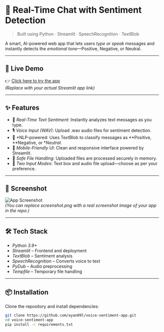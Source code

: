 # 🎤 Real-Time Chat with Sentiment Detection

> Built using Python · Streamlit · SpeechRecognition · TextBlob

A smart, AI-powered web app that lets users *type or speak* messages and instantly detects the *emotional tone*—Positive, Negative, or Neutral.

---

## 🚀 Live Demo  
👉 [Click here to try the app](https://voice-sentiment-app-<your-id>.streamlit.app)  
_(Replace <your-id> with your actual Streamlit app link)_

---

## ✨ Features

- 💬 *Real-Time Text Sentiment*: Instantly analyzes text messages as you type.
- 🎙 *Voice Input (WAV)*: Upload .wav audio files for sentiment detection.
- 🧠 *NLP-powered: Uses TextBlob to classify messages as **Positive, **Negative, or **Neutral*.
- 📱 *Mobile-Friendly UI*: Clean and responsive interface powered by Streamlit.
- 📁 *Safe File Handling*: Uploaded files are processed securely in memory.
- 🔁 *Two Input Modes*: Text box and audio file upload—choose as per your preference.

---

## 📸 Screenshot

![App Screenshot](screenshot.png)  
_(You can replace screenshot.png with a real screenshot image of your app in the repo.)_

---

## 🛠 Tech Stack

- *Python 3.9+*
- *Streamlit* – Frontend and deployment
- *TextBlob* – Sentiment analysis
- *SpeechRecognition* – Converts voice to text
- *PyDub* – Audio preprocessing
- *Tempfile* – Temporary file handling

---

## 📦 Installation

Clone the repository and install dependencies:

```bash
git clone https://github.com/ayan09l/voice-sentiment-app.git
cd voice-sentiment-app
pip install -r requirements.txt